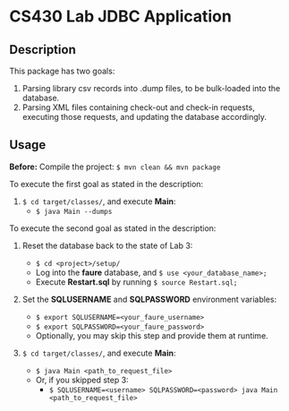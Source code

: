 # CS430 Lab JDBC Application

## Description
This package has two goals:
1. Parsing library csv records into .dump files, to be bulk-loaded into the database.
2. Parsing XML files containing check-out and check-in requests, executing those requests, 
and updating the database accordingly.

## Usage
**Before:** Compile the project: `$ mvn clean && mvn package`

To execute the first goal as stated in the description:
1. `$ cd target/classes/`, and execute **Main**:
   - `$ java Main --dumps`


To execute the second goal as stated in the description:
1. Reset the database back to the state of Lab 3:
   - `$ cd <project>/setup/`
   - Log into the **faure** database, and `$ use <your_database_name>;`
   - Execute **Restart.sql** by running `$ source Restart.sql;`

2. Set the **SQLUSERNAME** and **SQLPASSWORD** environment variables:
   - `$ export SQLUSERNAME=<your_faure_username>`
   - `$ export SQLPASSWORD=<your_faure_password>`
   - Optionally, you may skip this step and provide them at runtime.

3. `$ cd target/classes/`, and execute **Main**:
   - `$ java Main <path_to_request_file>`
   - Or, if you skipped step 3:
       - `$ SQLUSERNAME=<username> SQLPASSWORD=<password> java Main <path_to_request_file>`